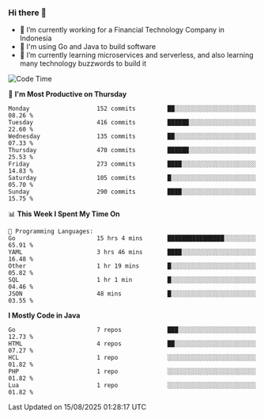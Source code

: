 ### Hi there 👋

<!--
**mazzama/mazzama** is a ✨ _special_ ✨ repository because its `README.md` (this file) appears on your GitHub profile.

Here are some ideas to get you started:

- 🔭 I’m currently working on ...
- 🌱 I’m currently learning ...
- 👯 I’m looking to collaborate on ...
- 🤔 I’m looking for help with ...
- 💬 Ask me about ...
- 📫 How to reach me: ...
- 😄 Pronouns: ...
- ⚡ Fun fact: ...
-->

- 🔭 I’m currently working for a Financial Technology Company in Indonesia
- :gun: I'm using Go and Java to build software
- 🌱 I’m currently learning microservices and serverless, and also learning many technology buzzwords to build it

<!--START_SECTION:waka-->
![Code Time](http://img.shields.io/badge/Code%20Time-4%2C189%20hrs%2025%20mins-blue)

📅 **I'm Most Productive on Thursday** 

```text
Monday                   152 commits         ██░░░░░░░░░░░░░░░░░░░░░░░   08.26 % 
Tuesday                  416 commits         ██████░░░░░░░░░░░░░░░░░░░   22.60 % 
Wednesday                135 commits         ██░░░░░░░░░░░░░░░░░░░░░░░   07.33 % 
Thursday                 470 commits         ██████░░░░░░░░░░░░░░░░░░░   25.53 % 
Friday                   273 commits         ████░░░░░░░░░░░░░░░░░░░░░   14.83 % 
Saturday                 105 commits         █░░░░░░░░░░░░░░░░░░░░░░░░   05.70 % 
Sunday                   290 commits         ████░░░░░░░░░░░░░░░░░░░░░   15.75 % 
```


📊 **This Week I Spent My Time On** 

```text
💬 Programming Languages: 
Go                       15 hrs 4 mins       ████████████████░░░░░░░░░   65.91 % 
YAML                     3 hrs 46 mins       ████░░░░░░░░░░░░░░░░░░░░░   16.48 % 
Other                    1 hr 19 mins        █░░░░░░░░░░░░░░░░░░░░░░░░   05.82 % 
SQL                      1 hr 1 min          █░░░░░░░░░░░░░░░░░░░░░░░░   04.46 % 
JSON                     48 mins             █░░░░░░░░░░░░░░░░░░░░░░░░   03.55 % 
```

**I Mostly Code in Java** 

```text
Go                       7 repos             ███░░░░░░░░░░░░░░░░░░░░░░   12.73 % 
HTML                     4 repos             ██░░░░░░░░░░░░░░░░░░░░░░░   07.27 % 
HCL                      1 repo              ░░░░░░░░░░░░░░░░░░░░░░░░░   01.82 % 
PHP                      1 repo              ░░░░░░░░░░░░░░░░░░░░░░░░░   01.82 % 
Lua                      1 repo              ░░░░░░░░░░░░░░░░░░░░░░░░░   01.82 % 
```




 Last Updated on 15/08/2025 01:28:17 UTC
<!--END_SECTION:waka-->
